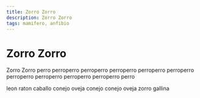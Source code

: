 ```yaml
---
title: Zorro Zorro
description: Zorro Zorro
tags: mamifero, anfibio
---
```


# Zorro Zorro

Zorro Zorro perro perroperro perroperro perroperro perroperro perroperro perroperro perroperro perroperro perroperro perro

leon raton caballo conejo oveja conejo conejo oveja zorro gallina